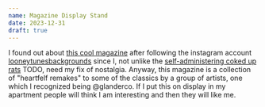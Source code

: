 ```yaml
---
name: Magazine Display Stand
date: 2023-12-31
draft: true
---
```


I found out about [this cool magazine](https://www.lulu.com/shop/be%C3%B1at-iturbe/looney-tunes-backgrounds-zine/paperback/product-2y9wmq.html?page=1&pageSize=4) after following the instagram account [looneytunesbackgrounds](https://www.instagram.com/looneytunesbackgrounds) since I, not unlike the [self-administering coked up rats](https://www.ncbi.nlm.nih.gov/pmc/articles/PMC4156291/) TODO, need my fix of nostalgia. Anyway, this magazine is a collection of "heartfelf remakes" to some of the classics by a group of artists, one which I recognized being @glanderco. If I put this on display in my apartment people will think I am interesting and then they will like me.
